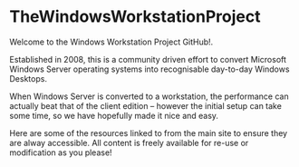 # TheWindowsWorkstationProject

Welcome to the Windows Workstation Project GitHub!.

Established in 2008, this is a community driven effort to convert Microsoft Windows Server operating systems into recognisable day-to-day Windows Desktops.

When Windows Server is converted to a workstation, the performance can actually beat that of the client edition – however the initial setup can take some time, so we have hopefully made it nice and easy.

Here are some of the resources linked to from the main site to ensure they are alway accessible. All content is freely available for re-use or modification as you please!

